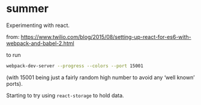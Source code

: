 # summer
Experimenting with react.

from: https://www.twilio.com/blog/2015/08/setting-up-react-for-es6-with-webpack-and-babel-2.html

to run

```sh
webpack-dev-server --progress --colors --port 15001
```
(with 15001 being just a fairly random high number to avoid any ‘well known’ ports).

Starting to try using `react-storage` to hold data.
